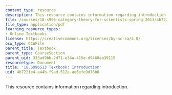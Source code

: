 ```yaml
---
content_type: resource
description: This resource contains information regarding introduction.
file: /courses/18-s996-category-theory-for-scientists-spring-2013/4b7221e4a44bf9ad512eae6efe9d76b8_MIT18_S996S13_chapter1.pdf
file_type: application/pdf
learning_resource_types:
- Online Textbooks
license: https://creativecommons.org/licenses/by-nc-sa/4.0/
ocw_type: OCWFile
parent_title: Textbook
parent_type: CourseSection
parent_uid: 333ad9bb-2d71-e34a-415e-d9460aa39115
resourcetype: Document
title: '18.S996S13 Textbook: Introduction'
uid: 4b7221e4-a44b-f9ad-512e-ae6efe9d76b8
---
```

This resource contains information regarding introduction.